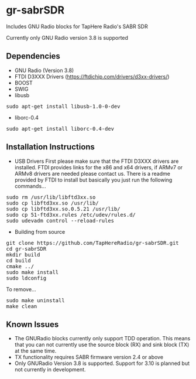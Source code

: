 # gr-sabrSDR
Includes GNU Radio blocks for TapHere Radio's SABR SDR

Currently only GNU Radio version 3.8 is supported

## Dependencies
* GNU Radio (Version 3.8)
* FTDI D3XXX Drivers (https://ftdichip.com/drivers/d3xx-drivers/)
* BOOST
* SWIG
* libusb
<pre>
sudo apt-get install libusb-1.0-0-dev
</pre>
* liborc-0.4
<pre>
sudo apt-get install liborc-0.4-dev
</pre>

## Installation Instructions
* USB Drivers
First please make sure that the FTDI D3XXX drivers are installed. FTDI provides links for the x86 and x64 drivers, if ARMv7 or ARMv8 drivers are needed please contact us. There is a readme provided by FTDI to install but basically you just run the following commands...
<pre>
sudo rm /usr/lib/libftd3xx.so
sudo cp libftd3xx.so /usr/lib/
sudo cp libftd3xx.so.0.5.21 /usr/lib/
sudo cp 51-ftd3xx.rules /etc/udev/rules.d/
sudo udevadm control --reload-rules
</pre>
* Building from source
<pre>
git clone https://github.com/TapHereRadio/gr-sabrSDR.git
cd gr-sabrSDR
mkdir build
cd build
cmake ../
sudo make install
sudo ldconfig
</pre>
To remove...
<pre>
sudo make uninstall
make clean
</pre>
## Known Issues
* The GNURadio blocks currently only support TDD operation. This means that you can not currently use the source block (RX) and sink block (TX) at the same time.
* TX functionality requires SABR firmware version 2.4 or above
* Only GNURadio Version 3.8 is supported. Support for 3.10 is planned but not currently in development.
